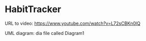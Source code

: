 # HabitTracker
URL to video: https://www.youtube.com/watch?v=L72sCBKn0lQ

UML diagram: dia file called Diagram1

